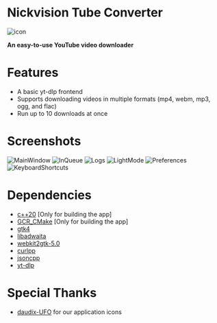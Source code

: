 # Nickvision Tube Converter
![icon](https://user-images.githubusercontent.com/17648453/171770636-91b75760-b3ee-4032-b67f-f2e0eddd99cd.svg)

**An easy-to-use YouTube video downloader**

# Features
- A basic yt-dlp frontend
- Supports downloading videos in multiple formats (mp4, webm, mp3, ogg, and flac)
- Run up to 10 downloads at once

# Screenshots
![MainWindow](https://user-images.githubusercontent.com/17648453/172919510-b99d02c5-601b-41a5-8ba6-889c8a64582c.png)
![InQueue](https://user-images.githubusercontent.com/17648453/172919518-f3dc89b2-b268-499d-a0da-1884f6090f5d.png)
![Logs](https://user-images.githubusercontent.com/17648453/172919532-4f0c71c9-8cee-48d1-9c40-88c2e8992699.png)
![LightMode](https://user-images.githubusercontent.com/17648453/172919537-fef307a1-6831-410d-8483-8c66ed42fe43.png)
![Preferences](https://user-images.githubusercontent.com/17648453/172919549-de752856-361b-4d53-aec5-6b0b3906fc11.png)
![KeyboardShortcuts](https://user-images.githubusercontent.com/17648453/172919557-71737a17-700f-4e05-a7f3-506f91f5dfb8.png)


# Dependencies
- [c++20](https://en.cppreference.com/w/cpp/20) [Only for building the app]
- [GCR_CMake](https://github.com/Makman2/GCR_CMake) [Only for building the app]
- [gtk4](https://gtk.org/)
- [libadwaita](https://gnome.pages.gitlab.gnome.org/libadwaita/)
- [webkit2gtk-5.0](https://webkitgtk.org/)
- [curlpp](http://www.curlpp.org/)
- [jsoncpp](https://github.com/open-source-parsers/jsoncpp)
- [yt-dlp](https://github.com/yt-dlp/yt-dlp)

# Special Thanks
- [daudix-UFO](https://github.com/daudix-UFO) for our application icons

